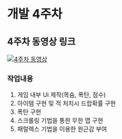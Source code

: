# 개발 4주차

## 4주차 동영상 링크

[![4주차 동영상](https://img.youtube.com/vi/-sli8QTjBMU/0.jpg)](https://youtu.be/-sli8QTjBMU)

### 작업내용

1. 게임 내부 Ui 제작(목숨, 폭탄, 점수)
2. 아이템 구현 및 적 처치시 드랍확률 구현
3. 폭탄 구현
4. 스크롤링 기법을 통한 무한 맵 구현
5. 패럴렉스 기법을 이용한 원근감 부여
